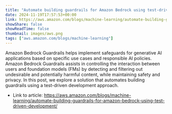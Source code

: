 ```yaml
---
title: "Automate building guardrails for Amazon Bedrock using test-driven development"
date: 2024-11-19T17:57:53+00:00
link: https://aws.amazon.com/blogs/machine-learning/automate-building-guardrails-for-amazon-bedrock-using-test-driven-development/
showShare: false
showReadTime: false
thumbnail: images/aws.png
tags: ["aws.amazon.com/blogs/machine-learning"]
---
```

Amazon Bedrock Guardrails helps implement safeguards for generative AI applications based on specific use cases and responsible AI policies. Amazon Bedrock Guardrails assists in controlling the interaction between users and foundation models (FMs) by detecting and filtering out undesirable and potentially harmful content, while maintaining safety and privacy. In this post, we explore a solution that automates building guardrails using a test-driven development approach.

- Link to article: https://aws.amazon.com/blogs/machine-learning/automate-building-guardrails-for-amazon-bedrock-using-test-driven-development/
